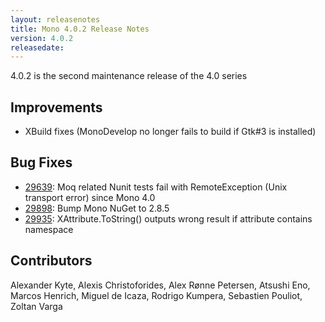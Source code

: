 ```yaml
---
layout: releasenotes
title: Mono 4.0.2 Release Notes
version: 4.0.2
releasedate:
---
```


4.0.2 is the second maintenance release of the 4.0 series

Improvements
------------

* XBuild fixes (MonoDevelop no longer fails to build if Gtk#3 is installed)

Bug Fixes
---------

* [29639](https://bugzilla.xamarin.com/show_bug.cgi?id=29639): Moq related Nunit tests fail with RemoteException (Unix transport error) since Mono 4.0
* [29898](https://bugzilla.xamarin.com/show_bug.cgi?id=29898): Bump Mono NuGet to 2.8.5
* [29935](https://bugzilla.xamarin.com/show_bug.cgi?id=29935): XAttribute.ToString() outputs wrong result if attribute contains namespace



Contributors
------------

Alexander Kyte, Alexis Christoforides, Alex Rønne Petersen, Atsushi Eno, 
Marcos Henrich, Miguel de Icaza, Rodrigo Kumpera, Sebastien Pouliot, 
Zoltan Varga
